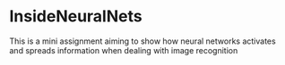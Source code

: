 # InsideNeuralNets
This is a mini assignment aiming to show how neural networks activates and spreads information when dealing with image recognition
